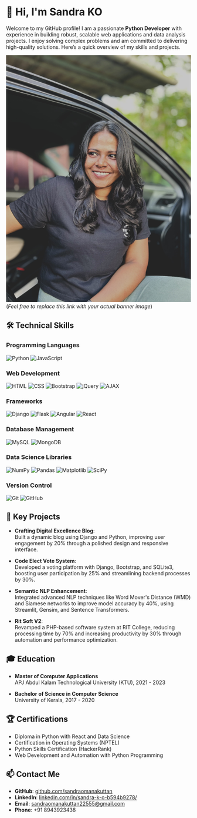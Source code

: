 # 👋 Hi, I'm Sandra KO

Welcome to my GitHub profile! I am a passionate **Python Developer** with experience in building robust, scalable web applications and data analysis projects. I enjoy solving complex problems and am committed to delivering high-quality solutions. Here’s a quick overview of my skills and projects.

![Profile Banner](https://github.com/sandraomanakuttan/sandraomanakuttan/blob/main/WhatsApp%20Image%202024-10-03%20at%2010.02.07%20PM.jpeg)  
(*Feel free to replace this link with your actual banner image*)

## 🛠️ Technical Skills

### Programming Languages
![Python](https://img.shields.io/badge/Python-3776AB?style=for-the-badge&logo=python&logoColor=white)
![JavaScript](https://img.shields.io/badge/JavaScript-F7DF1E?style=for-the-badge&logo=javascript&logoColor=black)

### Web Development
![HTML](https://img.shields.io/badge/HTML-E34F26?style=for-the-badge&logo=html5&logoColor=white)
![CSS](https://img.shields.io/badge/CSS-1572B6?style=for-the-badge&logo=css3&logoColor=white)
![Bootstrap](https://img.shields.io/badge/Bootstrap-7952B3?style=for-the-badge&logo=bootstrap&logoColor=white)
![jQuery](https://img.shields.io/badge/jQuery-0769AD?style=for-the-badge&logo=jquery&logoColor=white)
![AJAX](https://img.shields.io/badge/AJAX-232F3E?style=for-the-badge&logo=ajax&logoColor=white)

### Frameworks
![Django](https://img.shields.io/badge/Django-092E20?style=for-the-badge&logo=django&logoColor=white)
![Flask](https://img.shields.io/badge/Flask-000000?style=for-the-badge&logo=flask&logoColor=white)
![Angular](https://img.shields.io/badge/Angular-DD0031?style=for-the-badge&logo=angular&logoColor=white)
![React](https://img.shields.io/badge/React-61DAFB?style=for-the-badge&logo=react&logoColor=black)

### Database Management
![MySQL](https://img.shields.io/badge/MySQL-4479A1?style=for-the-badge&logo=mysql&logoColor=white)
![MongoDB](https://img.shields.io/badge/MongoDB-4EA94B?style=for-the-badge&logo=mongodb&logoColor=white)

### Data Science Libraries
![NumPy](https://img.shields.io/badge/NumPy-013243?style=for-the-badge&logo=numpy&logoColor=white)
![Pandas](https://img.shields.io/badge/Pandas-150458?style=for-the-badge&logo=pandas&logoColor=white)
![Matplotlib](https://img.shields.io/badge/Matplotlib-00416A?style=for-the-badge&logo=matplotlib&logoColor=white)
![SciPy](https://img.shields.io/badge/SciPy-8CAAE6?style=for-the-badge&logo=scipy&logoColor=white)

### Version Control
![Git](https://img.shields.io/badge/Git-F05032?style=for-the-badge&logo=git&logoColor=white)
![GitHub](https://img.shields.io/badge/GitHub-181717?style=for-the-badge&logo=github&logoColor=white)

## 🌟 Key Projects

- **Crafting Digital Excellence Blog**:  
  Built a dynamic blog using Django and Python, improving user engagement by 20% through a polished design and responsive interface.

- **Code Elect Vote System**:  
  Developed a voting platform with Django, Bootstrap, and SQLite3, boosting user participation by 25% and streamlining backend processes by 30%.

- **Semantic NLP Enhancement**:  
  Integrated advanced NLP techniques like Word Mover's Distance (WMD) and Siamese networks to improve model accuracy by 40%, using Streamlit, Gensim, and Sentence Transformers.

- **Rit Soft V2**:  
  Revamped a PHP-based software system at RIT College, reducing processing time by 70% and increasing productivity by 30% through automation and performance optimization.

## 🎓 Education

- **Master of Computer Applications**  
  APJ Abdul Kalam Technological University (KTU), 2021 - 2023

- **Bachelor of Science in Computer Science**  
  University of Kerala, 2017 - 2020

## 🏆 Certifications

- Diploma in Python with React and Data Science  
- Certification in Operating Systems (NPTEL)  
- Python Skills Certification (HackerRank)  
- Web Development and Automation with Python Programming  

## 📫 Contact Me

- **GitHub**: [github.com/sandraomanakuttan](https://github.com/sandraomanakuttan)  
- **LinkedIn**: [linkedin.com/in/sandra-k-o-b594b9278/](https://www.linkedin.com/in/sandra-k-o-b594b9278/)  
- **Email**: sandraomanakuttan22555@gmail.com  
- **Phone**: +91 8943923438
